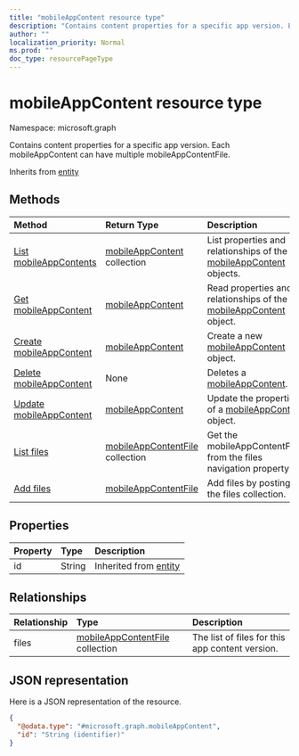 ```yaml
---
title: "mobileAppContent resource type"
description: "Contains content properties for a specific app version. Each mobileAppContent can have multiple mobileAppContentFile."
author: ""
localization_priority: Normal
ms.prod: ""
doc_type: resourcePageType
---
```


# mobileAppContent resource type


Namespace: microsoft.graph

Contains content properties for a specific app version. Each mobileAppContent can have multiple mobileAppContentFile.


Inherits from [entity](../resources/entity.md)

## Methods
|Method|Return Type|Description|
|:---|:---|:---|
|[List mobileAppContents](../api/mobileappcontent-list.md)|[mobileAppContent](../resources/mobileappcontent.md) collection|List properties and relationships of the [mobileAppContent](../resources/mobileappcontent.md) objects.|
|[Get mobileAppContent](../api/mobileappcontent-get.md)|[mobileAppContent](../resources/mobileappcontent.md)|Read properties and relationships of the [mobileAppContent](../resources/mobileappcontent.md) object.|
|[Create mobileAppContent](../api/mobileappcontent-create.md)|[mobileAppContent](../resources/mobileappcontent.md)|Create a new [mobileAppContent](../resources/mobileappcontent.md) object.|
|[Delete mobileAppContent](../api/mobileappcontent-delete.md)|None|Deletes a [mobileAppContent](../resources/mobileappcontent.md).|
|[Update mobileAppContent](../api/mobileappcontent-update.md)|[mobileAppContent](../resources/mobileappcontent.md)|Update the properties of a [mobileAppContent](../resources/mobileappcontent.md) object.|
|[List files](../api/mobileappcontent-list-files.md)|[mobileAppContentFile](../resources/mobileappcontentfile.md) collection|Get the mobileAppContentFiles from the files navigation property.|
|[Add files](../api/mobileappcontent-post-files.md)|[mobileAppContentFile](../resources/mobileappcontentfile.md)|Add files by posting to the files collection.|

## Properties
|Property|Type|Description|
|:---|:---|:---|
|id|String| Inherited from [entity](../resources/entity.md)|

## Relationships
|Relationship|Type|Description|
|:---|:---|:---|
|files|[mobileAppContentFile](../resources/mobileappcontentfile.md) collection|The list of files for this app content version.|

## JSON representation
Here is a JSON representation of the resource.
<!-- {
  "blockType": "resource",
  "keyProperty": "id",
  "@odata.type": "microsoft.graph.mobileAppContent",
  "baseType": "microsoft.graph.entity",
  "openType": false
}
-->
``` json
{
  "@odata.type": "#microsoft.graph.mobileAppContent",
  "id": "String (identifier)"
}
```

